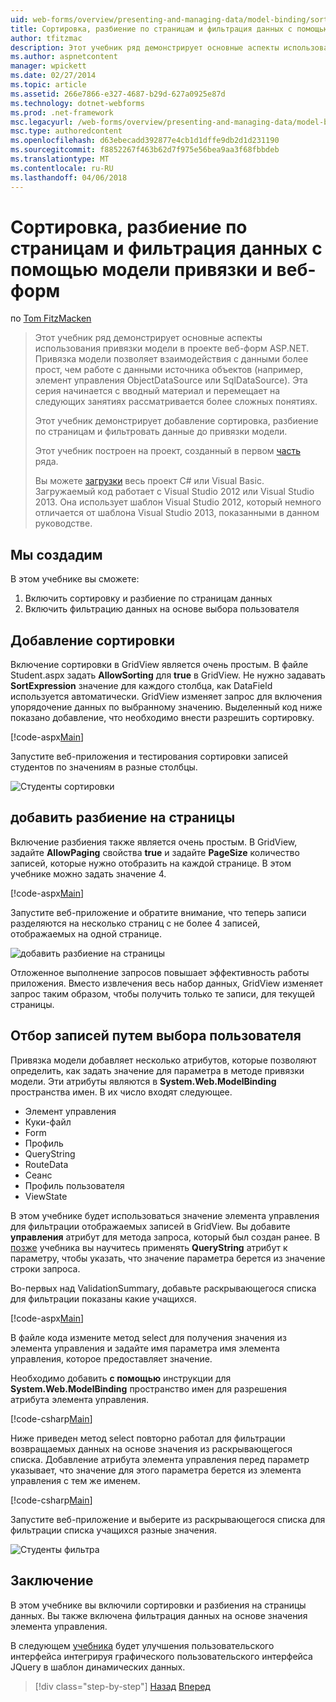 ```yaml
---
uid: web-forms/overview/presenting-and-managing-data/model-binding/sorting-paging-and-filtering-data
title: Сортировка, разбиение по страницам и фильтрация данных с помощью модели привязки и веб-форм | Документы Microsoft
author: tfitzmac
description: Этот учебник ряд демонстрирует основные аспекты использования привязки модели в проекте веб-форм ASP.NET. Привязка модели позволяет взаимодействия с данными дополнительные прямые-...
ms.author: aspnetcontent
manager: wpickett
ms.date: 02/27/2014
ms.topic: article
ms.assetid: 266e7866-e327-4687-b29d-627a0925e87d
ms.technology: dotnet-webforms
ms.prod: .net-framework
msc.legacyurl: /web-forms/overview/presenting-and-managing-data/model-binding/sorting-paging-and-filtering-data
msc.type: authoredcontent
ms.openlocfilehash: d63ebecadd392877e4cb1d1dffe9db2d1d231190
ms.sourcegitcommit: f8852267f463b62d7f975e56bea9aa3f68fbbdeb
ms.translationtype: MT
ms.contentlocale: ru-RU
ms.lasthandoff: 04/06/2018
---
```

<a name="sorting-paging-and-filtering-data-with-model-binding-and-web-forms"></a>Сортировка, разбиение по страницам и фильтрация данных с помощью модели привязки и веб-форм
====================
по [Tom FitzMacken](https://github.com/tfitzmac)

> Этот учебник ряд демонстрирует основные аспекты использования привязки модели в проекте веб-форм ASP.NET. Привязка модели позволяет взаимодействия с данными более прост, чем работе с данными источника объектов (например, элемент управления ObjectDataSource или SqlDataSource). Эта серия начинается с вводный материал и перемещает на следующих занятиях рассматривается более сложных понятиях.
> 
> Этот учебник демонстрирует добавление сортировка, разбиение по страницам и фильтровать данные до привязки модели.
> 
> Этот учебник построен на проект, созданный в первом [часть](retrieving-data.md) ряда.
> 
> Вы можете [загрузки](https://go.microsoft.com/fwlink/?LinkId=286116) весь проект C# или Visual Basic. Загружаемый код работает с Visual Studio 2012 или Visual Studio 2013. Она использует шаблон Visual Studio 2012, который немного отличается от шаблона Visual Studio 2013, показанными в данном руководстве.


## <a name="what-youll-build"></a>Мы создадим

В этом учебнике вы сможете:

1. Включить сортировку и разбиение по страницам данных
2. Включить фильтрацию данных на основе выбора пользователя

## <a name="add-sorting"></a>Добавление сортировки

Включение сортировки в GridView является очень простым. В файле Student.aspx задать **AllowSorting** для **true** в GridView. Не нужно задавать **SortExpression** значение для каждого столбца, как DataField используется автоматически. GridView изменяет запрос для включения упорядочение данных по выбранному значению. Выделенный код ниже показано добавление, что необходимо внести разрешить сортировку.

[!code-aspx[Main](sorting-paging-and-filtering-data/samples/sample1.aspx?highlight=5)]

Запустите веб-приложения и тестирования сортировки записей студентов по значениям в разные столбцы.

![Студенты сортировки](sorting-paging-and-filtering-data/_static/image2.png)

## <a name="add-paging"></a>добавить разбиение на страницы

Включение разбиения также является очень простым. В GridView, задайте **AllowPaging** свойства **true** и задайте **PageSize** количество записей, которые нужно отобразить на каждой странице. В этом учебнике можно задать значение 4.

[!code-aspx[Main](sorting-paging-and-filtering-data/samples/sample2.aspx?highlight=5)]

Запустите веб-приложение и обратите внимание, что теперь записи разделяются на несколько страниц с не более 4 записей, отображаемых на одной странице.

![добавить разбиение на страницы](sorting-paging-and-filtering-data/_static/image4.png)

Отложенное выполнение запросов повышает эффективность работы приложения. Вместо извлечения весь набор данных, GridView изменяет запрос таким образом, чтобы получить только те записи, для текущей страницы.

## <a name="filter-records-by-user-selection"></a>Отбор записей путем выбора пользователя

Привязка модели добавляет несколько атрибутов, которые позволяют определить, как задать значение для параметра в методе привязки модели. Эти атрибуты являются в **System.Web.ModelBinding** пространства имен. В их число входят следующее.

- Элемент управления
- Куки-файл
- Form
- Профиль
- QueryString
- RouteData
- Сеанс
- Профиль пользователя
- ViewState

В этом учебнике будет использоваться значение элемента управления для фильтрации отображаемых записей в GridView. Вы добавите **управления** атрибут для метода запроса, который был создан ранее. В [позже](using-query-string-values-to-retrieve-data.md) учебника вы научитесь применять **QueryString** атрибут к параметру, чтобы указать, что значение параметра берется из значение строки запроса.

Во-первых над ValidationSummary, добавьте раскрывающегося списка для фильтрации показаны какие учащихся.

[!code-aspx[Main](sorting-paging-and-filtering-data/samples/sample3.aspx?highlight=3-11)]

В файле кода измените метод select для получения значения из элемента управления и задайте имя параметра имя элемента управления, которое предоставляет значение.

Необходимо добавить **с помощью** инструкции для **System.Web.ModelBinding** пространство имен для разрешения атрибута элемента управления.

[!code-csharp[Main](sorting-paging-and-filtering-data/samples/sample4.cs)]

Ниже приведен метод select повторно работал для фильтрации возвращаемых данных на основе значения из раскрывающегося списка. Добавление атрибута элемента управления перед параметр указывает, что значение для этого параметра берется из элемента управления с тем же именем.

[!code-csharp[Main](sorting-paging-and-filtering-data/samples/sample5.cs)]

Запустите веб-приложение и выберите из раскрывающегося списка для фильтрации списка учащихся разные значения.

![Студенты фильтра](sorting-paging-and-filtering-data/_static/image6.png)

## <a name="conclusion"></a>Заключение

В этом учебнике вы включили сортировки и разбиения на страницы данных. Вы также включена фильтрация данных на основе значения элемента управления.

В следующем [учебника](integrating-jquery-ui.md) будет улучшения пользовательского интерфейса интегрируя графического пользовательского интерфейса JQuery в шаблон динамических данных.

> [!div class="step-by-step"]
> [Назад](updating-deleting-and-creating-data.md)
> [Вперед](integrating-jquery-ui.md)
